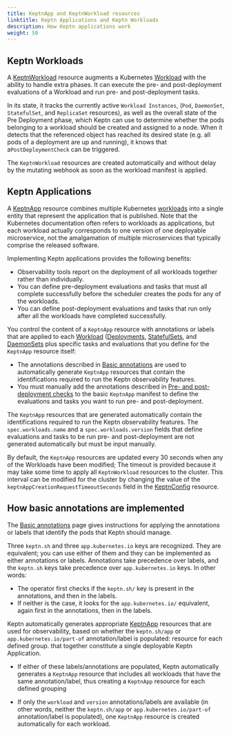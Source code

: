 ```yaml
---
title: KeptnApp and KeptnWorkload resources
linktitle: Keptn Applications and Keptn Workloads
description: How Keptn applications work
weight: 50
---
```


## Keptn Workloads

A
[KeptnWorkload](../crd-ref/lifecycle/v1alpha3/#keptnworkload)
resource augments a Kubernetes
[Workload](https://kubernetes.io/docs/concepts/workloads/)
with the ability to handle extra phases.
It can execute the pre- and post-deployment evaluations of a Workload
and run pre- and post-deployment tasks.

In its state, it tracks the currently active `Workload Instances`,
(`Pod`, `DaemonSet`, `StatefulSet`, and `ReplicaSet` resources),
as well as the overall state of the Pre Deployment phase,
which Keptn can use to determine
whether the pods belonging to a workload
should be created and assigned to a node.
When it detects that the referenced object has reached its desired state
(e.g. all pods of a deployment are up and running),
it knows that a`PostDeploymentCheck` can be triggered.

The `KeptnWorkload` resources are created automatically
and without delay by the mutating webhook
as soon as the workload manifest is applied.

## Keptn Applications

A [KeptnApp](../yaml-crd-ref/app.md)
resource combines multiple Kubernetes
[workloads](https://kubernetes.io/docs/concepts/workloads/)
into a single entity
that represent the application that is published.
Note that the Kubernetes documentation
often refers to workloads as applications,
but each workload actually corresponds to one version
of one deployable microservice,
not the amalgamation of multiple microservices
that typically comprise the released software.

Implementing Keptn applications provides the following benefits:

* Observability tools report on the deployment
  of all workloads together rather than individually.
* You can define pre-deployment evaluations and tasks
  that must all complete successfully
  before the scheduler creates the pods for any of the workloads.
* You can define post-deployment evaluations and tasks
  that run only after all the workloads have completed successfully.

You control the content of a `KeptnApp` resource
with annotations or labels that are applied to each
[Workload](https://kubernetes.io/docs/concepts/workloads/)
([Deployments](https://kubernetes.io/docs/concepts/workloads/controllers/deployment/),
[StatefulSets](https://kubernetes.io/docs/concepts/workloads/controllers/statefulset/),
and
[DaemonSets](https://kubernetes.io/docs/concepts/workloads/controllers/daemonset/)
plus specific tasks and evaluations that you define
for the `KeptnApp` resource itself:

* The annotations described in
  [Basic annotations](../implementing/integrate/#basic-annotations)
  are used to automatically generate `KeptnApp` resources
  that contain the identifications required
  to run the Keptn observability features.
* You must manually add the annotations described in
  [Pre- and post-deployment checks](../implementing/integrate/#pre--and-post-deployment-checks)
  to the basic `KeptnApp` manifest to define
  the evaluations and tasks you want to run pre- and post-deployment.

The `KeptnApp` resources that are generated automatically
contain the identifications required to run the Keptn observability features.
The `spec.workloads.name` and a `spec.workloads.version` fields
that define evaluations and tasks to be run
pre- and post-deployment are not generated automatically
but must be input manually.

By default, the `KeptnApp` resources are updated every 30 seconds
when any of the Workloads have been modified;
The timeout is provided because it may take some time
to apply all `KeptnWorkload` resources to the cluster.
This interval can be modified for the cluster by changing the value
of the `keptnAppCreationRequestTimeoutSeconds` field in the
[KeptnConfig](../yaml-crd-ref/config.md)
resource.

## How basic annotations are implemented

The [Basic annotations](../implementing/integrate/#basic-annotations)
page gives instructions for applying the annotations or labels
that identify the pods that Keptn should manage.

Three `keptn.sh` and three `app.kubernetes.io` keys are recognized.
They are equivalent; you can use either of them
and they can be implemented as either annotations or labels.
Annotations take precedence over labels,
and the `keptn.sh` keys take precedence over `app.kubernetes.io` keys.
In other words:

* The operator first checks if the `keptn.sh/` key is present
  in the annotations, and then in the labels.
* If neither is the case, it looks for the `app.kubernetes.io/` equivalent,
  again first in the annotations, then in the labels.

Keptn automatically generates appropriate
[KeptnApp](../yaml-crd-ref/app.md)
resources that are used for observability,
based on whether the `keptn.sh/app` or `app.kubernetes.io/part-of`
annotation/label is populated:
resource for each defined group.
that together constitute a single deployable Keptn Application.

* If either of these labels/annotations are populated,
  Keptn automatically generates a `KeptnApp` resource
  that includes all workloads that have the same annotation/label,
  thus creating a `KeptnApp` resource for each defined grouping

* If only the `workload` and `version` annotations/labels are available
  (in other words, neither the `keptn.sh/app`
  or `app.kubernetes.io/part-of` annotation/label is populated),
  one `KeptnApp` resource is created automatically for each workload.
